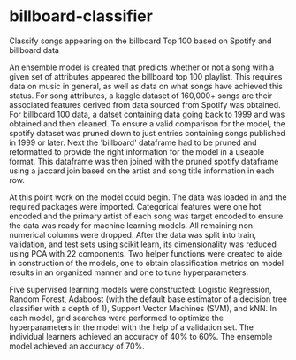 # billboard-classifier
Classify songs appearing on the billboard Top 100 based on Spotify and billboard data

An ensemble model is created that predicts whether or not a song with a given set of attributes appeared the billboard top 100 playlist. This requires data on music in general, as well as data on what songs have achieved this status. For song attributes, a kaggle dataset of 160,000+ songs are their associated features derived from data sourced from Spotify was obtained. For billboard 100 data, a datset containing data going back to 1999 and was obtained and then cleaned. To ensure a valid comparison for the model, the spotify dataset was pruned down to just entries containing songs published in 1999 or later. Next the 'billboard' dataframe had to be pruned and reformatted to provide the right information for the model in a useable format. This dataframe was then joined with the pruned spotify dataframe using a jaccard join based on the artist and song title information in each row.

At this point work on the model could begin. The data was loaded in and the required packages were imported. Categorical features were one hot encoded and the primary artist of each song was target encoded to ensure the data was ready for machine learning models. All remaining non-numerical columns were dropped. After the data was split into train, validation, and test sets using scikit learn, its dimensionality was reduced using PCA with 22 components. Two helper functions were created to aide in construction of the models, one to obtain classification metrics on model results in an organized manner and one to tune hyperparameters.

Five supervised learning models were constructed: Logistic Regression, Random Forest, Adaboost (with the default base estimator of a decision tree classifier with a depth of 1), Support Vector Machines (SVM), and kNN. In each model, grid searches were performed to optimize the hyperparameters in the model with the help of a validation set. The individual learners achieved an accuracy of 40% to 60%. The ensemble model achieved an accuracy of 70%.

